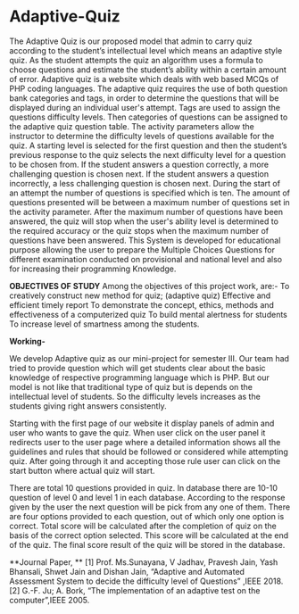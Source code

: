 # Adaptive-Quiz

The Adaptive Quiz is our proposed model that admin to carry quiz according to the student’s intellectual level which means an adaptive style quiz. As the student attempts the quiz an algorithm uses a formula to choose questions and estimate the student’s ability within a certain amount of error. Adaptive quiz is a website which deals with web based MCQs of PHP coding languages. The adaptive quiz requires the use of both question bank categories and tags, in order to determine the questions that will be displayed during an individual user's attempt. Tags are used to assign the questions difficulty levels. Then categories of questions can be assigned to the adaptive quiz question table. The activity parameters allow the instructor to determine the difficulty levels of questions available for the quiz. A starting level is selected for the first question and then the student’s previous response to the quiz selects the next difficulty level for a question to be chosen from. If the student answers a question correctly, a more challenging question is chosen next. If the student answers a question incorrectly, a less challenging question is chosen next. During the start of an attempt the number of questions is specified which is ten. The amount of questions presented will be between a maximum number of questions set in the activity parameter.  After the maximum number of questions have been answered, the quiz will stop when the user's ability level is determined to the required accuracy or the quiz stops when the maximum number of questions have been answered. This System is developed for educational purpose allowing the user to prepare the Multiple Choices Questions for different examination conducted on provisional and national level and also for increasing their programming Knowledge.

**OBJECTIVES OF STUDY**
Among the objectives of this project work, are:-
To creatively construct new method for quiz; (adaptive quiz)
Effective and efficient timely report
To demonstrate the concept, ethics, methods and effectiveness of a computerized quiz
To build mental alertness for students
To increase level of smartness among the students.

**Working-**

We develop Adaptive quiz as our mini-project for semester III. Our team had tried to provide question which will get students clear about the basic knowledge of respective programming language which is PHP. But our model is  not like that traditional type of quiz but is depends on the intellectual level of students. So the difficulty levels increases as the students giving right answers consistently.

Starting with the first page of our website it display panels of admin and user who wants to gave the quiz. When user click on the user panel it redirects user to the user page where a detailed information shows all the guidelines and rules that should be followed or considered while attempting quiz. After going through it and accepting those rule user can click on the start button where actual quiz will start.

There are total 10 questions provided in quiz. In database there are 10-10 question of level 0 and level 1 in each database. According to the response given by the user the next question will be pick from any one of them. There are four options provided to each question, out of which only one option is correct. Total score will be calculated after the completion of quiz on the basis        of the correct option selected. This score will be calculated at the end of the quiz. The final score result of the quiz will be stored in the database.

**Journal Paper, **
[1] Prof. Ms.Sunayana, V Jadhav, Pravesh Jain, Yash Bhansali, Shwet Jain and Dishan Jain, “Adaptive and Automated Assessment System to decide the difficulty level of Questions” ,IEEE 2018. 
[2] G.-F. Ju; A. Bork, “The implementation of an adaptive test on the computer”,IEEE 2005.



